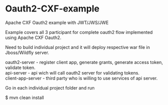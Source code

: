 # Oauth2-CXF-example
Apache CXF Oauth2 example with JWT/JWS/JWE

Example covers all 3 participant for complete oauth2 flow implemented using Apache CXF Oauth2.

Need to build individual project and it will deploy respective war file in Jboss/Wildfly server.

oauth2-server - register client app, generate grants, generate access token, validate token.  
api-server - api wich will call oauth2 server for validating tokens.  
client-app-server - third party who is willing to use services of api server.  

Go in each individual project folder and run

$ mvn clean install